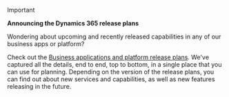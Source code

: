 > [!IMPORTANT]
> **Announcing the Dynamics 365 release plans**
>
> Wondering about upcoming and recently released capabilities in any of our business apps or platform? 
> 
> Check out the [Business applications and platform release plans](https://go.microsoft.com/fwlink/?linkid=2010158). We've captured all the details, end to end, top to bottom, in a single place that you can use for planning. Depending on the version of the release plans, you can find out about new services and capabilities, as well as new features releasing in the future.
